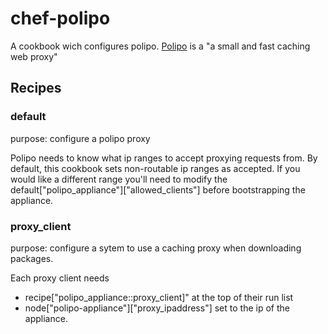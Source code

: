 # chef-polipo

A cookbook wich configures polipo.
[Polipo](http://www.pps.univ-paris-diderot.fr/~jch/software/polipo/) is a "a small and fast caching web proxy"  

## Recipes

### default
purpose: configure a polipo proxy

Polipo needs to know what ip ranges to accept proxying requests from.  By default, this cookbook sets non-routable ip ranges as accepted.
If you would like a different range you'll need to modify the default["polipo_appliance"]["allowed_clients"] before bootstrapping the appliance.

### proxy_client
purpose: configure a sytem to use a caching proxy when downloading packages.

Each proxy client needs  
 - recipe["polipo_appliance::proxy_client]" at the top of their run list
 - node["polipo-appliance"]["proxy\_ipaddress"] set to the ip of the appliance.

